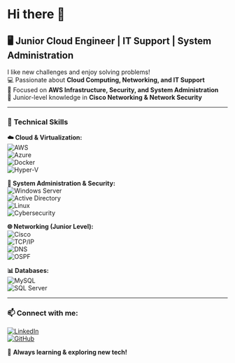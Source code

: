 # Hi there 👋  

## 🖥️ Junior Cloud Engineer | IT Support | System Administration  

I like new challenges and enjoy solving problems!  
💻 Passionate about **Cloud Computing, Networking, and IT Support**  
🔹 Focused on **AWS Infrastructure, Security, and System Administration**  
🔹 Junior-level knowledge in **Cisco Networking & Network Security**  

---

### 🚀 **Technical Skills**  

**☁️ Cloud & Virtualization:**  
![AWS](https://img.shields.io/badge/-AWS-232F3E?style=flat&logo=amazon-aws&logoColor=white)  
![Azure](https://img.shields.io/badge/-Azure-0078D4?style=flat&logo=microsoft-azure&logoColor=white)  
![Docker](https://img.shields.io/badge/-Docker-2496ED?style=flat&logo=docker&logoColor=white)  
![Hyper-V](https://img.shields.io/badge/-HyperV-0089D6?style=flat&logo=windows&logoColor=white)  

**🔧 System Administration & Security:**  
![Windows Server](https://img.shields.io/badge/-Windows%20Server-0078D6?style=flat&logo=windows&logoColor=white)  
![Active Directory](https://img.shields.io/badge/-Active%20Directory-0078D6?style=flat&logo=microsoft&logoColor=white)  
![Linux](https://img.shields.io/badge/-Linux-FCC624?style=flat&logo=linux&logoColor=black)  
![Cybersecurity](https://img.shields.io/badge/-Cybersecurity-FF6F00?style=flat&logo=hack-the-box&logoColor=white)  

**🌐 Networking (Junior Level):**  
![Cisco](https://img.shields.io/badge/-Cisco-1BA0D7?style=flat&logo=cisco&logoColor=white)  
![TCP/IP](https://img.shields.io/badge/-TCP/IP-000000?style=flat&logo=internet-archive&logoColor=white)  
![DNS](https://img.shields.io/badge/-DNS-0078D6?style=flat&logo=cloudflare&logoColor=white)  
![OSPF](https://img.shields.io/badge/-OSPF-FF6F00?style=flat&logo=internet-explorer&logoColor=white)  

**📊 Databases:**  
![MySQL](https://img.shields.io/badge/-MySQL-4479A1?style=flat&logo=mysql&logoColor=white)  
![SQL Server](https://img.shields.io/badge/-SQL%20Server-CC2927?style=flat&logo=microsoft-sql-server&logoColor=white)  

---

### 📫 **Connect with me:**  
[![LinkedIn](https://img.shields.io/badge/-LinkedIn-0077B5?style=flat&logo=linkedin&logoColor=white)](https://www.linkedin.com/in/yourprofile)  
[![GitHub](https://img.shields.io/badge/-GitHub-181717?style=flat&logo=github&logoColor=white)](https://github.com/yourusername)  

🌟 **Always learning & exploring new tech!**  

